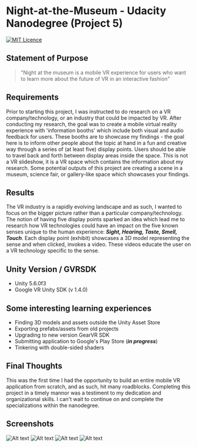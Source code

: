 # Night-at-the-Museum - Udacity Nanodegree (Project 5)
[![MIT Licence](https://badges.frapsoft.com/os/mit/mit.svg?v=103)](https://opensource.org/licenses/mit-license.php)

## Statement of Purpose
> "Night at the museum is a mobile VR experience for users who want to learn more about the future of VR in an interactive fashion"

## Requirements
Prior to starting this project, I was instructed to do research on a VR company/technology, or an industry that could be impacted by VR. After conducting my research, the goal was to create 
a mobile virtual reality experience with 'information booths' which include both visual and audio feedback for users. These booths are to showcase 
my findings - the goal here is to inform other people about the topic at hand in a fun and creative way through a series of (at least five) display points. 
Users should be able to travel back and forth between display areas inside the space. This is not a VR slideshow, it is a VR space which contains the 
information about my research. Some potential outputs of this project are creating a scene in a museum, science fair, or gallery-like space which showcases your findings.

## Results
The VR industry is a rapidly evolving landscape and as such, I wanted to focus on the bigger picture rather than a particular company/technology. The notion of having five display points 
sparked an idea which lead me to research how VR technologies could have an impact on the five known senses unique to the human experience: **_Sight, Hearing, Taste, Smell, Touch_**.
Each display point (exhibit) showcases a 3D model representing the sense and when clicked, invokes a video. These videos educate the user on a VR technology specific to the sense.

## Unity Version / GVRSDK
* Unity 5.6.0f3
* Google VR Unity SDK (v 1.4.0)

## Some interesting learning experiences
* Finding 3D models and assets outside the Unity Asset Store
* Exporting prefabs/assets from old projects
* Upgrading to new version GearVR SDK
* Submitting application to Google's Play Store (**_in progress_**)
* Tinkering with double-sided shaders

## Final Thoughts
This was the first time I had the opportunity to build an entire mobile VR application from scratch, and as such, hit many roadblocks. Completing this project in a timely mannor
was a testiment to my dedication and organizational skills. I can't wait to continue on and complete the specializations within the nanodegree.

## Screenshots
![Alt text](/Screenshots/WelcomeUI.PNG?raw=true "Starting Viewpoint")
![Alt text](/Screenshots/Choosing.PNG?raw=true "Choose your sense")
![Alt text](/Screenshots/eye.PNG?raw=true "Sight Exhibit")
![Alt text](/Screenshots/Organization1.PNG?raw=true "Keeping things organized")
